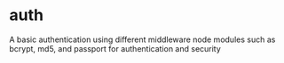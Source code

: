 # auth
A basic authentication using different middleware node modules such as bcrypt, md5, and passport for authentication and security
